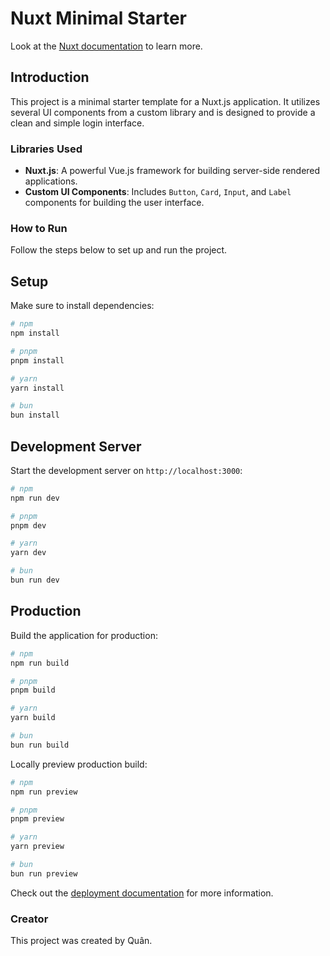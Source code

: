 # Nuxt Minimal Starter

Look at the [Nuxt documentation](https://nuxt.com/docs/getting-started/introduction) to learn more.

## Introduction

This project is a minimal starter template for a Nuxt.js application. It utilizes several UI components from a custom library and is designed to provide a clean and simple login interface.

### Libraries Used

- **Nuxt.js**: A powerful Vue.js framework for building server-side rendered applications.
- **Custom UI Components**: Includes `Button`, `Card`, `Input`, and `Label` components for building the user interface.

### How to Run

Follow the steps below to set up and run the project.

## Setup

Make sure to install dependencies:

```bash
# npm
npm install

# pnpm
pnpm install

# yarn
yarn install

# bun
bun install
```

## Development Server

Start the development server on `http://localhost:3000`:

```bash
# npm
npm run dev

# pnpm
pnpm dev

# yarn
yarn dev

# bun
bun run dev
```

## Production

Build the application for production:

```bash
# npm
npm run build

# pnpm
pnpm build

# yarn
yarn build

# bun
bun run build
```

Locally preview production build:

```bash
# npm
npm run preview

# pnpm
pnpm preview

# yarn
yarn preview

# bun
bun run preview
```

Check out the [deployment documentation](https://nuxt.com/docs/getting-started/deployment) for more information.

### Creator

This project was created by Quân.
